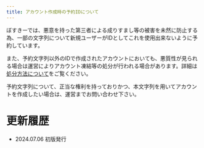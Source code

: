 ```yaml
---
title: アカウント作成時の予約IDについて
---
```


ぼすきーでは、悪意を持った第三者による成りすまし等の被害を未然に防止する為、一部の文字列について新規ユーザーがIDとしてこれを使用出来ないように予約しています。

また、予約文字列以外のIDで作成されたアカウントにおいても、悪質性が見られる場合は運営によりアカウント凍結等の処分が行われる場合があります。詳細は[処分方法について](/rules/important/03-disposal-methods/)をご覧ください。

予約文字列について、正当な権利を持っておりかつ、本文字列を用いてアカウントを作成したい場合は、運営までお問い合わせ下さい。

# 更新履歴

- 2024.07.06 初版発行